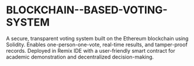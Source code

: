# BLOCKCHAIN--BASED-VOTING-SYSTEM
A secure, transparent voting system built on the Ethereum blockchain using Solidity. Enables one-person-one-vote, real-time results, and tamper-proof records. Deployed in Remix IDE with a user-friendly smart contract for academic demonstration and decentralized decision-making.
